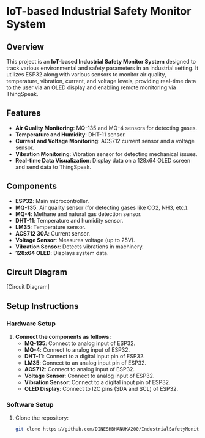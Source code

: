 # IoT-based Industrial Safety Monitor System

## Overview
This project is an **IoT-based Industrial Safety Monitor System** designed to track various environmental and safety parameters in an industrial setting. It utilizes ESP32 along with various sensors to monitor air quality, temperature, vibration, current, and voltage levels, providing real-time data to the user via an OLED display and enabling remote monitoring via ThingSpeak.

## Features
- **Air Quality Monitoring**: MQ-135 and MQ-4 sensors for detecting gases.
- **Temperature and Humidity**: DHT-11 sensor.
- **Current and Voltage Monitoring**: ACS712 current sensor and a voltage sensor.
- **Vibration Monitoring**: Vibration sensor for detecting mechanical issues.
- **Real-time Data Visualization**: Display data on a 128x64 OLED screen and send data to ThingSpeak.
  
## Components
- **ESP32**: Main microcontroller.
- **MQ-135**: Air quality sensor (for detecting gases like CO2, NH3, etc.).
- **MQ-4**: Methane and natural gas detection sensor.
- **DHT-11**: Temperature and humidity sensor.
- **LM35**: Temperature sensor.
- **ACS712 30A**: Current sensor.
- **Voltage Sensor**: Measures voltage (up to 25V).
- **Vibration Sensor**: Detects vibrations in machinery.
- **128x64 OLED**: Displays system data.

## Circuit Diagram
[Circuit Diagram]

## Setup Instructions

### Hardware Setup
1. **Connect the components as follows:**
   - **MQ-135**: Connect to analog input of ESP32.
   - **MQ-4**: Connect to analog input of ESP32.
   - **DHT-11**: Connect to a digital input pin of ESP32.
   - **LM35**: Connect to an analog input pin of ESP32.
   - **ACS712**: Connect to analog input of ESP32.
   - **Voltage Sensor**: Connect to analog input of ESP32.
   - **Vibration Sensor**: Connect to a digital input pin of ESP32.
   - **OLED Display**: Connect to I2C pins (SDA and SCL) of ESP32.

### Software Setup
1. Clone the repository:
   ```bash
   git clone https://github.com/DINESHBHANUKA200/IndustrialSafetyMonitor.git

